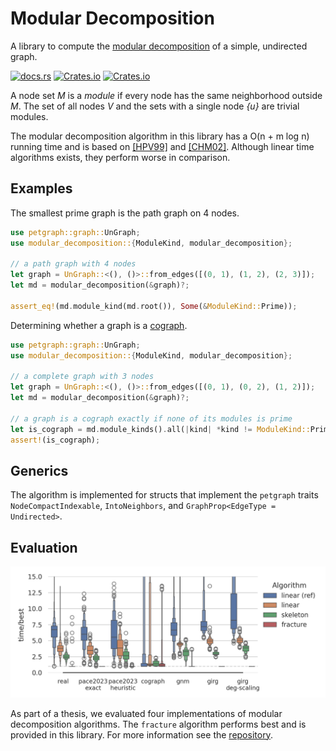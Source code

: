 # Modular Decomposition

A library to compute the [modular decomposition](https://en.wikipedia.org/wiki/Modular_decomposition) of a
simple, undirected graph.

[![docs.rs](https://img.shields.io/docsrs/modular-decomposition?logo=rust)](https://docs.rs/modular-decomposition) [![Crates.io](https://img.shields.io/crates/v/modular-decomposition.svg?logo=rust)](https://crates.io/crates/modular-decomposition) [![Crates.io](https://img.shields.io/crates/l/modular-decomposition.svg)](./LICENSE)

A node set *M* is a *module* if every node has the same neighborhood outside *M*. The set of all nodes *V* and the sets
with a single node *{u}* are
trivial modules.

The modular decomposition algorithm in this library has a O(n + m log n) running time and is based
on [[HPV99]](https://doi.org/10.1142/S0129054199000125) and [[CHM02]](https://doi.org/10.46298/dmtcs.298). Although
linear time algorithms exists, they perform worse in comparison.

## Examples

The smallest prime graph is the path graph on 4 nodes.

```rust
use petgraph::graph::UnGraph;
use modular_decomposition::{ModuleKind, modular_decomposition};

// a path graph with 4 nodes
let graph = UnGraph::<(), ()>::from_edges([(0, 1), (1, 2), (2, 3)]);
let md = modular_decomposition(&graph)?;

assert_eq!(md.module_kind(md.root()), Some(&ModuleKind::Prime));
```

Determining whether a graph is a [cograph](https://en.wikipedia.org/wiki/Cograph).

```rust
use petgraph::graph::UnGraph;
use modular_decomposition::{ModuleKind, modular_decomposition};

// a complete graph with 3 nodes
let graph = UnGraph::<(), ()>::from_edges([(0, 1), (0, 2), (1, 2)]);
let md = modular_decomposition(&graph)?;

// a graph is a cograph exactly if none of its modules is prime
let is_cograph = md.module_kinds().all(|kind| *kind != ModuleKind::Prime);
assert!(is_cograph);
```

## Generics

The algorithm is implemented for structs that implement the `petgraph`
traits `NodeCompactIndexable`, `IntoNeighbors`, and `GraphProp<EdgeType = Undirected>`.

## Evaluation

![](../../evaluation.png)

As part of a thesis, we evaluated four implementations of modular decomposition algorithms.
The `fracture` algorithm performs best and is provided in this library. For more information see
the [repository](https://github.com/jonasspinner/modular-decomposition/).
